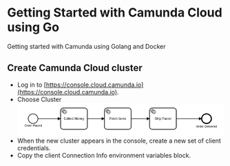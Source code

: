 # Getting Started with Camunda Cloud using Go
Getting started with Camunda using Golang and Docker

## Create Camunda Cloud cluster
* Log in to [https://console.cloud.camunda.io](https://console.cloud.camunda.io).
* Choose Cluster
![process-image](https://github.com/vietnguyendl61/go-camunda-getting-started/blob/main/resources/images/img.png)
* When the new cluster appears in the console, create a new set of client credentials.
* Copy the client Connection Info environment variables block.
